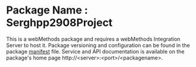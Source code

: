# Package Name : Serghpp2908Project
This is a webMethods package and requires a webMethods Integration Server to host it. Package versioning and configuration can be found in the package [manifest](./Serghpp2908Project/manifest.v3) file. Service and API documentation is available on the package's home page http://&lt;server&gt;:&lt;port&gt;/&lt;packagename>.